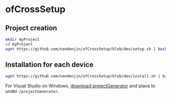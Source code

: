 # ofCrossSetup

## Project creation

```bash
mkdir myProject
cd myProject
wget https://github.com/nandenjin/ofCrossSetup/blob/dev/setup.sh | bash
```

## Installation for each device

```bash
wget https://github.com/nandenjin/ofCrossSetup/blob/dev/install.sh | bash /dev/stdin osx
```

For Visual Studio on Windows, [download projectGenerator](http://ci.openframeworks.cc/projectGenerator/projectGenerator-vs.zip) and place to under `/projectGenerator`.
